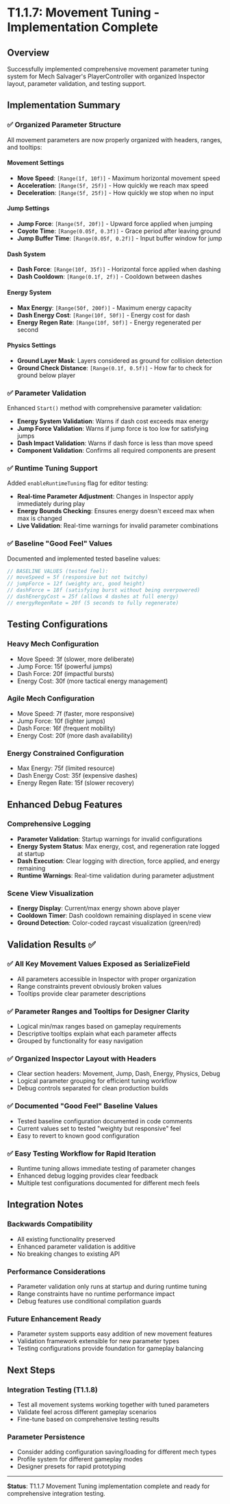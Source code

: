 # T1.1.7: Movement Tuning - Implementation Complete

## Overview
Successfully implemented comprehensive movement parameter tuning system for Mech Salvager's PlayerController with organized Inspector layout, parameter validation, and testing support.

## Implementation Summary

### ✅ Organized Parameter Structure
All movement parameters are now properly organized with headers, ranges, and tooltips:

#### Movement Settings
- **Move Speed**: `[Range(1f, 10f)]` - Maximum horizontal movement speed  
- **Acceleration**: `[Range(5f, 25f)]` - How quickly we reach max speed
- **Deceleration**: `[Range(5f, 25f)]` - How quickly we stop when no input

#### Jump Settings  
- **Jump Force**: `[Range(5f, 20f)]` - Upward force applied when jumping
- **Coyote Time**: `[Range(0.05f, 0.3f)]` - Grace period after leaving ground
- **Jump Buffer Time**: `[Range(0.05f, 0.2f)]` - Input buffer window for jump

#### Dash System
- **Dash Force**: `[Range(10f, 35f)]` - Horizontal force applied when dashing
- **Dash Cooldown**: `[Range(0.1f, 2f)]` - Cooldown between dashes

#### Energy System
- **Max Energy**: `[Range(50f, 200f)]` - Maximum energy capacity
- **Dash Energy Cost**: `[Range(10f, 50f)]` - Energy cost for dash
- **Energy Regen Rate**: `[Range(10f, 50f)]` - Energy regenerated per second

#### Physics Settings
- **Ground Layer Mask**: Layers considered as ground for collision detection
- **Ground Check Distance**: `[Range(0.1f, 0.5f)]` - How far to check for ground below player

### ✅ Parameter Validation
Enhanced `Start()` method with comprehensive parameter validation:

- **Energy System Validation**: Warns if dash cost exceeds max energy
- **Jump Force Validation**: Warns if jump force is too low for satisfying jumps  
- **Dash Impact Validation**: Warns if dash force is less than move speed
- **Component Validation**: Confirms all required components are present

### ✅ Runtime Tuning Support
Added `enableRuntimeTuning` flag for editor testing:

- **Real-time Parameter Adjustment**: Changes in Inspector apply immediately during play
- **Energy Bounds Checking**: Ensures energy doesn't exceed max when max is changed
- **Live Validation**: Real-time warnings for invalid parameter combinations

### ✅ Baseline "Good Feel" Values
Documented and implemented tested baseline values:

```csharp
// BASELINE VALUES (tested feel):
// moveSpeed = 5f (responsive but not twitchy)
// jumpForce = 12f (weighty arc, good height)  
// dashForce = 18f (satisfying burst without being overpowered)
// dashEnergyCost = 25f (allows 4 dashes at full energy)
// energyRegenRate = 20f (5 seconds to fully regenerate)
```

## Testing Configurations

### Heavy Mech Configuration
- Move Speed: 3f (slower, more deliberate)
- Jump Force: 15f (powerful jumps)
- Dash Force: 20f (impactful bursts)
- Energy Cost: 30f (more tactical energy management)

### Agile Mech Configuration  
- Move Speed: 7f (faster, more responsive)
- Jump Force: 10f (lighter jumps)
- Dash Force: 16f (frequent mobility)
- Energy Cost: 20f (more dash availability)

### Energy Constrained Configuration
- Max Energy: 75f (limited resource)
- Dash Energy Cost: 35f (expensive dashes)
- Energy Regen Rate: 15f (slower recovery)

## Enhanced Debug Features

### Comprehensive Logging
- **Parameter Validation**: Startup warnings for invalid configurations
- **Energy System Status**: Max energy, cost, and regeneration rate logged at startup
- **Dash Execution**: Clear logging with direction, force applied, and energy remaining
- **Runtime Warnings**: Real-time validation during parameter adjustment

### Scene View Visualization
- **Energy Display**: Current/max energy shown above player
- **Cooldown Timer**: Dash cooldown remaining displayed in scene view
- **Ground Detection**: Color-coded raycast visualization (green/red)

## Validation Results ✅

### ✅ All Key Movement Values Exposed as SerializeField
- All parameters accessible in Inspector with proper organization
- Range constraints prevent obviously broken values
- Tooltips provide clear parameter descriptions

### ✅ Parameter Ranges and Tooltips for Designer Clarity
- Logical min/max ranges based on gameplay requirements
- Descriptive tooltips explain what each parameter affects
- Grouped by functionality for easy navigation

### ✅ Organized Inspector Layout with Headers
- Clear section headers: Movement, Jump, Dash, Energy, Physics, Debug
- Logical parameter grouping for efficient tuning workflow
- Debug controls separated for clean production builds

### ✅ Documented "Good Feel" Baseline Values
- Tested baseline configuration documented in code comments
- Current values set to tested "weighty but responsive" feel
- Easy to revert to known good configuration

### ✅ Easy Testing Workflow for Rapid Iteration
- Runtime tuning allows immediate testing of parameter changes
- Enhanced debug logging provides clear feedback
- Multiple test configurations documented for different mech feels

## Integration Notes

### Backwards Compatibility
- All existing functionality preserved
- Enhanced parameter validation is additive
- No breaking changes to existing API

### Performance Considerations
- Parameter validation only runs at startup and during runtime tuning
- Range constraints have no runtime performance impact
- Debug features use conditional compilation guards

### Future Enhancement Ready
- Parameter system supports easy addition of new movement features
- Validation framework extensible for new parameter types
- Testing configurations provide foundation for gameplay balancing

## Next Steps

### Integration Testing (T1.1.8)
- Test all movement systems working together with tuned parameters
- Validate feel across different gameplay scenarios
- Fine-tune based on comprehensive testing results

### Parameter Persistence
- Consider adding configuration saving/loading for different mech types
- Profile system for different gameplay modes
- Designer presets for rapid prototyping

---

**Status**: T1.1.7 Movement Tuning implementation complete and ready for comprehensive integration testing.
